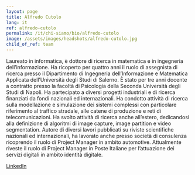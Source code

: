 ```yaml
---
layout: page
title: Alfredo Cutolo
lang: it
ref: alfredo-cutolo
permalink: /it/chi-siamo/bio/alfredo-cutolo
image: /assets/images/headshots/alfredo-cutolo.jpg
child_of_ref: team
---
```


Laureato in informatica, è dottore di ricerca in matematica e in ingegneria dell’informazione. Ha ricoperto per quattro anni il ruolo di assegnista di ricerca presso il Dipartimento di Ingegneria dell’Informazione e Matematica Applicata dell’Università degli Studi di Salerno. È stato per tre anni docente a contratto presso la facoltà di Psicologia della Seconda Università degli Studi di Napoli. Ha partecipato a diversi progetti industriali e di ricerca finanziati da fondi nazionali ed internazionali. Ha condotto attività di ricerca sulla modellazione e simulazione dei sistemi complessi con particolare riferimento al traffico stradale, alle catene di produzione e reti di telecomunicazioni. Ha svolto attività di ricerca anche all’estero, dedicandosi alla definizione di algoritmi di image capture, image partition e video segmentation. Autore di diversi lavori pubblicati su riviste scientifiche nazionali ed internazionali, ha lavorato anche presso società di consulenza ricoprendo il ruolo di Project Manager in ambito automotive. Attualmente riveste il ruolo di Project Manager in Poste Italiane per l’attuazione dei servizi digitali in ambito identità digitale.

[LinkedIn](https://www.linkedin.com/in/alfredo-cutolo-7b288953/)
